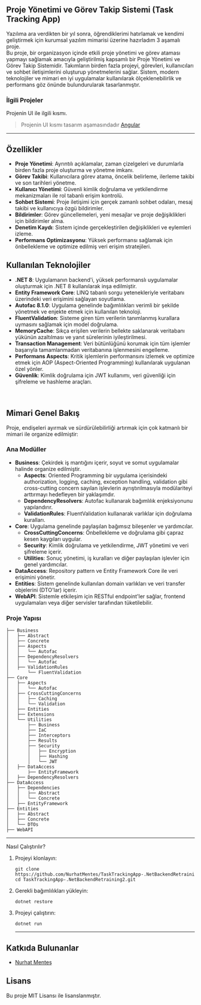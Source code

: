 ## Proje Yönetimi ve Görev Takip Sistemi (Task Tracking App)

Yazılıma ara verdikten bir yıl sonra, öğrendiklerimi hatırlamak ve kendimi geliştirmek için kurumsal yazılım mimarisi üzerine hazırladım 3 aşamalı proje.  
Bu proje, bir organizasyon içinde etkili proje yönetimi ve görev ataması yapmayı sağlamak amacıyla geliştirilmiş kapsamlı bir Proje Yönetimi ve Görev Takip Sistemidir. Takımların birden fazla projeyi, görevleri, kullanıcıları ve sohbet iletişimlerini oluşturup yönetmelerini sağlar. Sistem, modern teknolojiler ve mimari en iyi uygulamalar kullanılarak ölçeklenebilirlik ve performans göz önünde bulundurularak tasarlanmıştır.

### İlgili Projeler

Projenin UI ile ilgili kısmı.

> Projenin UI kısmı tasarım aşamasındadır
> [Angular](https://github.com/NurhatMentes/task-tracking-app-ui)


---

## Özellikler

*   **Proje Yönetimi**: Ayrıntılı açıklamalar, zaman çizelgeleri ve durumlarla birden fazla proje oluşturma ve yönetme imkanı.
*   **Görev Takibi**: Kullanıcılara görev atama, öncelik belirleme, ilerleme takibi ve son tarihleri yönetme.
*   **Kullanıcı Yönetimi**: Güvenli kimlik doğrulama ve yetkilendirme mekanizmaları ile rol tabanlı erişim kontrolü.
*   **Sohbet Sistemi**: Proje iletişimi için gerçek zamanlı sohbet odaları, mesaj takibi ve kullanıcıya özgü bildirimler.
*   **Bildirimler**: Görev güncellemeleri, yeni mesajlar ve proje değişiklikleri için bildirimler alma.
*   **Denetim Kaydı**: Sistem içinde gerçekleştirilen değişiklikleri ve eylemleri izleme.
*   **Performans Optimizasyonu**: Yüksek performansı sağlamak için önbellekleme ve optimize edilmiş veri erişim stratejileri.

 
##  Kullanılan Teknolojiler

*   **.NET 8**: Uygulamanın backend'i, yüksek performanslı uygulamalar oluşturmak için .NET 8 kullanılarak inşa edilmiştir.
*   **Entity Framework Core**: LINQ tabanlı sorgu yetenekleriyle veritabanı üzerindeki veri erişimini sağlayan soyutlama.
*   **Autofac 8.1.0**: Uygulama genelinde bağımlılıkları verimli bir şekilde yönetmek ve enjekte etmek için kullanılan teknoloji.
*   **FluentValidation**: Sisteme giren tüm verilerin tanımlanmış kurallara uymasını sağlamak için model doğrulama.
*   **MemoryCache**: Sıkça erişilen verilerin bellekte saklanarak veritabanı yükünün azaltılması ve yanıt sürelerinin iyileştirilmesi.
*   **Transaction Management**: Veri bütünlüğünü korumak için tüm işlemler başarıyla tamamlanmadan veritabanına işlenmesini engelleme.
*   **Performans Aspects**: Kritik işlemlerin performansını izlemek ve optimize etmek için AOP (Aspect-Oriented Programming) kullanılarak uygulanan özel yönler.
*   **Güvenlik**: Kimlik doğrulama için JWT kullanımı, veri güvenliği için şifreleme ve hashleme araçları.  
       
     

## Mimari Genel Bakış

Proje, endişeleri ayırmak ve sürdürülebilirliği artırmak için çok katmanlı bir mimari ile organize edilmiştir:

### Ana Modüller

*   **Business**: Çekirdek iş mantığını içerir, soyut ve somut uygulamalar halinde organize edilmiştir.
    *   **Aspects**: Oriented Programming bir uygulama içerisindeki authorization, logging, caching, exception handling, validation gibi cross-cutting concern sayılan işlevlerin ayrıştırılmasıyla modülariteyi arttırmayı hedefleyen bir yaklaşımdır.
    *   **DependencyResolvers**: Autofac kullanarak bağımlılık enjeksiyonunu yapılandırır.
    *   **ValidationRules**: FluentValidation kullanarak varlıklar için doğrulama kuralları.
*   **Core**: Uygulama genelinde paylaşılan bağımsız bileşenler ve yardımcılar.
    *   **CrossCuttingConcerns**: Önbellekleme ve doğrulama gibi çapraz kesen kaygıları uygular.
    *   **Security**: Kimlik doğrulama ve yetkilendirme, JWT yönetimi ve veri şifreleme içerir.
    *   **Utilities**: Sonuç yönetimi, iş kuralları ve diğer paylaşılan işlevler için genel yardımcılar.
*   **DataAccess**: Repository pattern ve Entity Framework Core ile veri erişimini yönetir.
*   **Entities**: Sistem genelinde kullanılan domain varlıkları ve veri transfer objelerini (DTO'lar) içerir.
*   **WebAPI**: Sistemle etkileşim için RESTful endpoint'ler sağlar, frontend uygulamaları veya diğer servisler tarafından tüketilebilir.
    

### Proje Yapısı

```plaintext
├── Business
│   ├── Abstract
│   ├── Concrete
│   ├── Aspects
│   │   └── Autofac
│   ├── DependencyResolvers
│   │   └── Autofac
│   ├── ValidationRules
│       └── FluentValidation
├── Core
│   ├── Aspects
│   │   └── Autofac
│   ├── CrossCuttingConcerns
│   │   ├── Caching
│   │   └── Validation
│   ├── Entities
│   ├── Extensions
│   └── Utilities
│       ├── Business
│       ├── IaC
│       ├── Interceptors
│       ├── Results
│       ├── Security
│       │   ├── Encryption
│       │   ├── Hashing
│       │   └── JWT
│   ├── DataAccess
│       ├── EntityFramework
│   ├── DependencyResolvers
├── DataAccess
│   ├── Dependencies
│   │   ├── Abstract
│   │   └── Concrete
│   ├── EntityFramework  
├── Entities
│   ├── Abstract
│   ├── Concrete
│   └── DTOs
├── WebAPI
```

---

Nasıl Çalıştırılır?

1.  Projeyi klonlayın:
    
    ```plaintext
    git clone https://github.com/NurhatMentes/TaskTrackingApp-.NetBackendRetraining2.git
    cd TaskTrackingApp-.NetBackendRetraining2.git
    ```
    
2.  Gerekli bağımlılıkları yükleyin:
    
    ```plaintext
    dotnet restore
    ```
    
3.  Projeyi çalıştırın:
    
    ```plaintext
    dotnet run
    ```
    
    ---
    

## Katkıda Bulunanlar

*   [Nurhat Menteş](https://github.com/NurhatMentes)

## Lisans

Bu proje MIT Lisansı ile lisanslanmıştır.
